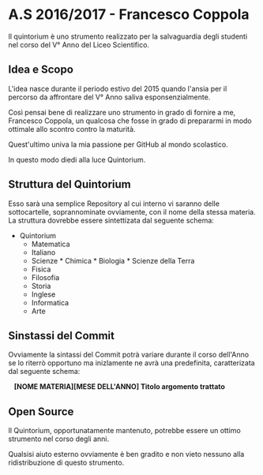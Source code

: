 # A.S 2016/2017 - Francesco Coppola

Il quintorium è uno strumento realizzato per la salvaguardia degli studenti nel corso del V° Anno del Liceo Scientifico.

## Idea e Scopo

L'idea nasce durante il periodo estivo del 2015 quando l'ansia per il percorso da affrontare del V° Anno saliva esponsenzialmente.

Così pensai bene di realizzare uno strumento in grado di fornire a me, Francesco Coppola, un qualcosa che fosse in grado di prepararmi in modo ottimale allo scontro contro la maturità.

Quest'ultimo univa la mia passione per GitHub al mondo scolastico.

In questo modo diedi alla luce Quintorium.

## Struttura del Quintorium

Esso sarà una semplice Repository al cui interno vi saranno delle sottocartelle, soprannominate ovviamente, con il nome della stessa materia. La struttura dovrebbe essere sintettizata dal seguente schema:

* Quintorium
    *   Matematica
    *   Italiano
    *   Scienze
      *       Chimica
      *       Biologia
      *       Scienze della Terra
    *   Fisica
    *   Filosofia
    *   Storia
    *   Inglese
    *   Informatica
    *   Arte


## Sinstassi del Commit

Ovviamente la sintassi del Commit potrà variare durante il corso dell'Anno se lo riterrò opportuno ma inizlamente ne avrà una predefinita, caratterizata dal seguente schema:

&nbsp;&nbsp;  **[NOME MATERIA][MESE DELL'ANNO] Titolo argomento trattato**


## Open Source

Il Quintorium, opportunatamente mantenuto, potrebbe essere un ottimo strumento nel corso degli anni.

Qualsisi aiuto esterno ovviamente è ben gradito e non vieto nessuno alla ridistribuzione di questo strumento.
